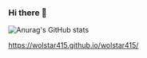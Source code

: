 ### Hi there 👋


![Anurag's GitHub stats](https://github-readme-stats.vercel.app/api?username=사용자ID&show_icons=true&theme=radical)

https://wolstar415.github.io/wolstar415/


<!--
**wolstar415/wolstar415** is a ✨ _special_ ✨ repository because its `README.md` (this file) appears on your GitHub profile.

Here are some ideas to get you started:

- 🔭 I’m currently working on ...
- 🌱 I’m currently learning ...
- 👯 I’m looking to collaborate on ...
- 🤔 I’m looking for help with ...
- 💬 Ask me about ...
- 📫 How to reach me: ...
- 😄 Pronouns: ...
- ⚡ Fun fact: ...
-->
